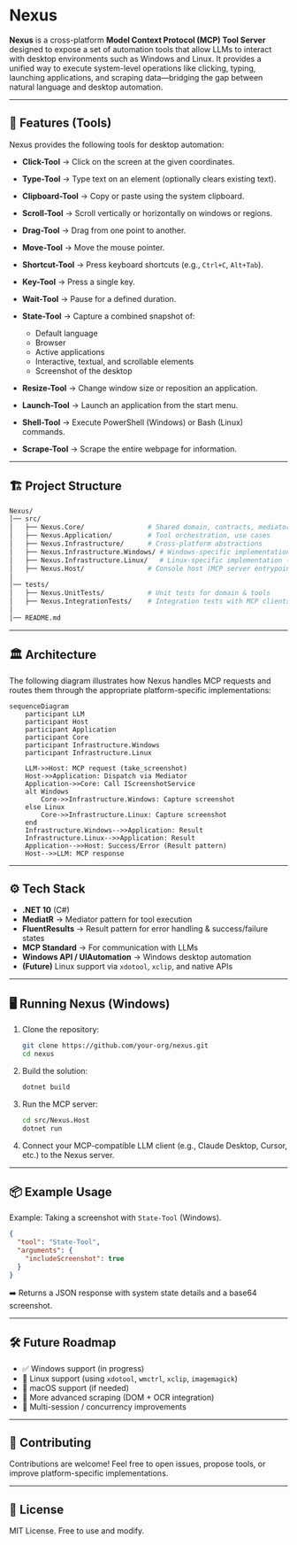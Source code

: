 # Nexus

**Nexus** is a cross-platform **Model Context Protocol (MCP) Tool Server** designed to expose a set of automation tools that allow LLMs to interact with desktop environments such as Windows and Linux.
It provides a unified way to execute system-level operations like clicking, typing, launching applications, and scraping data—bridging the gap between natural language and desktop automation.

---

## 🚀 Features (Tools)

Nexus provides the following tools for desktop automation:

* **Click-Tool** → Click on the screen at the given coordinates.
* **Type-Tool** → Type text on an element (optionally clears existing text).
* **Clipboard-Tool** → Copy or paste using the system clipboard.
* **Scroll-Tool** → Scroll vertically or horizontally on windows or regions.
* **Drag-Tool** → Drag from one point to another.
* **Move-Tool** → Move the mouse pointer.
* **Shortcut-Tool** → Press keyboard shortcuts (e.g., `Ctrl+C`, `Alt+Tab`).
* **Key-Tool** → Press a single key.
* **Wait-Tool** → Pause for a defined duration.
* **State-Tool** → Capture a combined snapshot of:

  * Default language
  * Browser
  * Active applications
  * Interactive, textual, and scrollable elements
  * Screenshot of the desktop
* **Resize-Tool** → Change window size or reposition an application.
* **Launch-Tool** → Launch an application from the start menu.
* **Shell-Tool** → Execute PowerShell (Windows) or Bash (Linux) commands.
* **Scrape-Tool** → Scrape the entire webpage for information.

---

## 🏗 Project Structure

```bash
Nexus/
│── src/
│   ├── Nexus.Core/                # Shared domain, contracts, mediator handlers
│   ├── Nexus.Application/         # Tool orchestration, use cases
│   ├── Nexus.Infrastructure/      # Cross-platform abstractions
│   ├── Nexus.Infrastructure.Windows/ # Windows-specific implementation
│   ├── Nexus.Infrastructure.Linux/   # Linux-specific implementation (future)
│   ├── Nexus.Host/                # Console host (MCP server entrypoint)
│
│── tests/
│   ├── Nexus.UnitTests/           # Unit tests for domain & tools
│   ├── Nexus.IntegrationTests/    # Integration tests with MCP clients
│
│── README.md
```

---

## 🏛 Architecture

The following diagram illustrates how Nexus handles MCP requests and routes them through the appropriate platform-specific implementations:

```mermaid
sequenceDiagram
    participant LLM
    participant Host
    participant Application
    participant Core
    participant Infrastructure.Windows
    participant Infrastructure.Linux

    LLM->>Host: MCP request (take_screenshot)
    Host->>Application: Dispatch via Mediator
    Application->>Core: Call IScreenshotService
    alt Windows
        Core->>Infrastructure.Windows: Capture screenshot
    else Linux
        Core->>Infrastructure.Linux: Capture screenshot
    end
    Infrastructure.Windows-->>Application: Result
    Infrastructure.Linux-->>Application: Result
    Application-->>Host: Success/Error (Result pattern)
    Host-->>LLM: MCP response
```

---

## ⚙️ Tech Stack

* **.NET 10** (C#)
* **MediatR** → Mediator pattern for tool execution
* **FluentResults** → Result pattern for error handling & success/failure states
* **MCP Standard** → For communication with LLMs
* **Windows API / UIAutomation** → Windows desktop automation
* **(Future)** Linux support via `xdotool`, `xclip`, and native APIs

---

## 🖥 Running Nexus (Windows)

1. Clone the repository:

   ```bash
   git clone https://github.com/your-org/nexus.git
   cd nexus
   ```

2. Build the solution:

   ```bash
   dotnet build
   ```

3. Run the MCP server:

   ```bash
   cd src/Nexus.Host
   dotnet run
   ```

4. Connect your MCP-compatible LLM client (e.g., Claude Desktop, Cursor, etc.) to the Nexus server.

---

## 📦 Example Usage

Example: Taking a screenshot with `State-Tool` (Windows).

```json
{
  "tool": "State-Tool",
  "arguments": {
    "includeScreenshot": true
  }
}
```

➡️ Returns a JSON response with system state details and a base64 screenshot.

---

## 🛠 Future Roadmap

* ✅ Windows support (in progress)
* 🔲 Linux support (using `xdotool`, `wmctrl`, `xclip`, `imagemagick`)
* 🔲 macOS support (if needed)
* 🔲 More advanced scraping (DOM + OCR integration)
* 🔲 Multi-session / concurrency improvements

---

## 🤝 Contributing

Contributions are welcome! Feel free to open issues, propose tools, or improve platform-specific implementations.

---

## 📜 License

MIT License. Free to use and modify.
